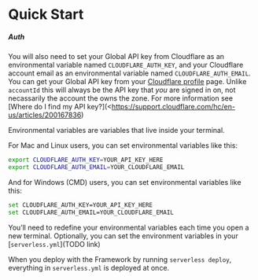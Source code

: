 # Quick Start

##### Auth

You will also need to set your Global API key from Cloudflare as an environmental variable named `CLOUDFLARE_AUTH_KEY`, and your Cloudflare account email as an environmental variable named `CLOUDFLARE_AUTH_EMAIL`. You can get your Global API key from your [Cloudflare profile](https://dash.cloudflare.com/profile) page. Unlike `accountId` this will always be the API key that *you* are signed in on, not necassarily the account the owns the zone. For more information see [Where do I find my API key?](<https://support.cloudflare.com/hc/en-us/articles/200167836)

Environmental variables are variables that live inside your terminal.

For Mac and Linux users, you can set environmental variables like this:

```bash
export CLOUDFLARE_AUTH_KEY=YOUR_API_KEY_HERE
export CLOUDFLARE_AUTH_EMAIL=YOUR_CLOUDFLARE_EMAIL
```

And for Windows (CMD) users, you can set environmental variables like this:

```bash
set CLOUDFLARE_AUTH_KEY=YOUR_API_KEY_HERE
set CLOUDFLARE_AUTH_EMAIL=YOUR_CLOUDFLARE_EMAIL
```

You’ll need to redefine your environmental variables each time you open a new terminal. Optionally, you can set the environment variables in your [`serverless.yml`](TODO link)

When you deploy with the Framework by running `serverless deploy`, everything in `serverless.yml` is deployed at once.